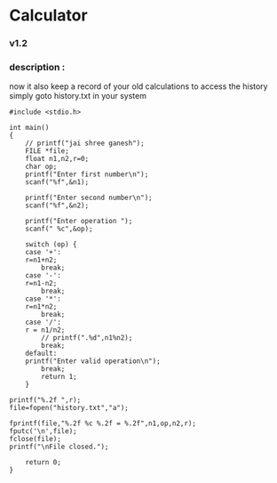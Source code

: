 # Calculator
### v1.2
### description :
now it also keep a record of your old calculations to access the history simply goto history.txt in your system

```
#include <stdio.h>

int main()
{
    // printf("jai shree ganesh");
    FILE *file;
    float n1,n2,r=0;
    char op;
    printf("Enter first number\n");
    scanf("%f",&n1);

    printf("Enter second number\n");
    scanf("%f",&n2);

    printf("Enter operation ");
    scanf(" %c",&op);
    
    switch (op) {
    case '+':
    r=n1+n2;
        break;
    case '-':
    r=n1-n2;
        break;
    case '*':
    r=n1*n2;
        break;
    case '/':
    r = n1/n2;
        // printf(".%d",n1%n2);
        break;
    default:
    printf("Enter valid operation\n");
        break;
        return 1;
    }

printf("%.2f ",r);
file=fopen("history.txt","a");

fprintf(file,"%.2f %c %.2f = %.2f",n1,op,n2,r);
fputc('\n',file);
fclose(file);
printf("\nFile closed.");

    return 0;
}
```
